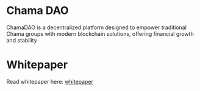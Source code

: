 # Chama DAO
ChamaDAO is a decentralized platform designed to empower traditional Chama groups with modern blockchain solutions, offering financial growth and stability

# Whitepaper
Read whitepaper here: [whitepaper](https://psw4f-wyaaa-aaaal-qjeyq-cai.icp0.io/whitepaper)
